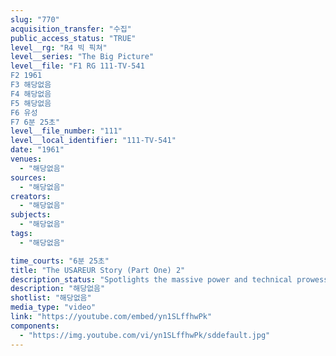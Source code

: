 ```yaml
---
slug: "770"
acquisition_transfer: "수집"
public_access_status: "TRUE"
level__rg: "R4 빅 픽쳐"
level__series: "The Big Picture"
level__file: "F1 RG 111-TV-541
F2 1961
F3 해당없음
F4 해당없음
F5 해당없음
F6 유성
F7 6분 25초"
level__file_number: "111"
level__local_identifier: "111-TV-541"
date: "1961"
venues: 
  - "해당없음"
sources: 
  - "해당없음"
creators: 
  - "해당없음"
subjects: 
  - "해당없음"
tags: 
  - "해당없음"

time_courts: "6분 25초"
title: "The USAREUR Story (Part One) 2"
description_status: "Spotlights the massive power and technical prowess of the U.S. Army in Europe. General Bruce C. Clarke is host-narrator."
description: "해당없음"
shotlist: "해당없음"
media_type: "video"
link: "https://youtube.com/embed/yn1SLffhwPk"
components: 
  - "https://img.youtube.com/vi/yn1SLffhwPk/sddefault.jpg"
---
```

